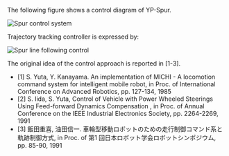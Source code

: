 The following figure shows a control diagram of YP-Spur.

![Spur control system](https://github.com/at-wat/yp-spur/wiki/images/spur_system_en.png)

Trajectory tracking controller is expressed by:

![Spur line following control](https://github.com/at-wat/yp-spur/wiki/images/spurline_en.png)

The original idea of the control approach is reported in [1-3].

* [1] S. Yuta, Y. Kanayama. An implementation of MICHI - A locomotion command system for intelligent mobile robot, in Proc. of International Conference on Advanced Robotics, pp. 127-134, 1985
* [2] S. Iida, S. Yuta, Control of Vehicle with Power Wheeled Steerings Using Feed-forward Dynamics Compensation , in Proc. of Annual Conference on the IEEE Industrial Electronics Society, pp. 2264-2269, 1991
* [3] 飯田重喜, 油田信一. 車輪型移動ロボットのための走行制御コマンド系と軌跡制御方式, in Proc. of 第1 回日本ロボット学会ロボットシンポジウム, pp. 85-90, 1991

